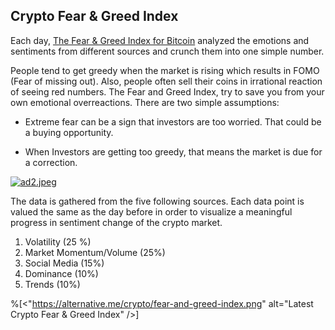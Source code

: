## Crypto Fear & Greed Index

Each day, [The Fear & Greed Index for Bitcoin](https://alternative.me/crypto/fear-and-greed-index/) analyzed the emotions and sentiments from different sources and crunch them into one simple number.

People tend to get greedy when the market is rising which results in FOMO (Fear of missing out). Also, people often sell their coins in irrational reaction of seeing red numbers. The Fear and Greed Index, try to save you from your own emotional overreactions. There are two simple assumptions:

- Extreme fear can be a sign that investors are too worried. That could be a buying opportunity.

- When Investors are getting too greedy, that means the market is due for a correction.

[![ad2.jpeg](https://cdn.hashnode.com/res/hashnode/image/upload/v1644973932665/GwvFadkPg.jpeg)](https://accounts.binance.com/es-LA/register?ref=396138808)

The data is gathered from the five following sources. Each data point is valued the same as the day before in order to visualize a meaningful progress in sentiment change of the crypto market.

1. Volatility (25 %)
2. Market Momentum/Volume (25%)
3. Social Media (15%)
4. Dominance (10%)
5. Trends (10%)

%[<"https://alternative.me/crypto/fear-and-greed-index.png" alt="Latest Crypto Fear & Greed Index" />]